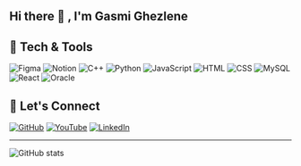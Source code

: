 

## Hi there 🌸 , I'm Gasmi Ghezlene

## 🌸 Tech & Tools
![Figma](https://img.shields.io/badge/Figma-FF61F6?style=for-the-badge&logo=figma&logoColor=white)
![Notion](https://img.shields.io/badge/Notion-FFB6C1?style=for-the-badge&logo=notion&logoColor=black)
![C++](https://img.shields.io/badge/C++-FFC0CB?style=for-the-badge&logo=cplusplus&logoColor=white)
![Python](https://img.shields.io/badge/Python-FF69B4?style=for-the-badge&logo=python&logoColor=white)
![JavaScript](https://img.shields.io/badge/JavaScript-FFB6C1?style=for-the-badge&logo=javascript&logoColor=black)
![HTML](https://img.shields.io/badge/HTML5-FF69B4?style=for-the-badge&logo=html5&logoColor=white)
![CSS](https://img.shields.io/badge/CSS3-FFC0CB?style=for-the-badge&logo=css3&logoColor=white)
![MySQL](https://img.shields.io/badge/MySQL-FF69B4?style=for-the-badge&logo=mysql&logoColor=white)
![React](https://img.shields.io/badge/React-FFC0CB?style=for-the-badge&logo=react&logoColor=black)
![Oracle](https://img.shields.io/badge/Oracle-FF69B4?style=for-the-badge&logo=oracle&logoColor=white)


## 🌸 Let's Connect
[![GitHub](https://img.shields.io/badge/GitHub-FF69B4?style=for-the-badge&logo=github&logoColor=white)](https://github.com/ghezlen18)
[![YouTube](https://img.shields.io/badge/YouTube-FFC0CB?style=for-the-badge&logo=youtube&logoColor=red)](https://www.youtube.com/@itsghezlene6686)
[![LinkedIn](https://img.shields.io/badge/LinkedIn-FFB6C1?style=for-the-badge&logo=linkedin&logoColor=white)](https://www.linkedin.com/in/gasmi-ghezlene/)

---
![GitHub stats](https://github-readme-stats.vercel.app/api?username=ghezlen18&show_icons=true&theme=rose_pine)
